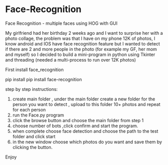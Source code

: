 # Face-Recognition
Face Recognition - multiple faces using HOG with GUI

My girlfriend had her birthday 2 weeks ago and I want to surprise her with a photo collage, 
the problem was that I have on my phone 12K of photos,
I know android and IOS have face recognition feature but I wanted to detect if there are 2 and more people in the photo (for example my GF, her mom and myself)
so I decided to build a mini-program in python using Tkinter and threading (needed a multi-process to run over 12K photos)


First install face_recognition

pip install pip install face-recognition

step by step instructions:
1) create main folder , under the main folder create a new folder for the person you want to detect , upload to this folder 10+ photos and repeat for each person
2) run the Face.py program
3) click the browse button and choose the main folder from step 1
4) choose number of bots ,click confirm and start the program.
5) when complete choose face detection and choose the path to the test folder and click start
6) in the new window choose which photos do you want and save them by clicking the button.

Enjoy


